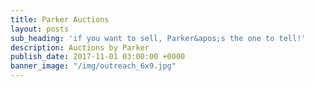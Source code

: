 ```yaml
---
title: Parker Auctions
layout: posts
sub_heading: 'if you want to sell, Parker&apos;s the one to tell!'
description: Auctions by Parker
publish_date: 2017-11-01 03:00:00 +0000
banner_image: "/img/outreach_6x9.jpg"
---
```

